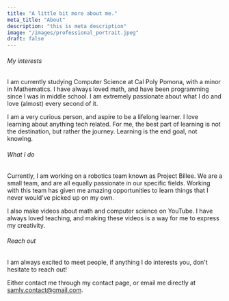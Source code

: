 ```yaml
---
title: "A little bit more about me."
meta_title: "About"
description: "this is meta description"
image: "/images/professional_portrait.jpeg"
draft: false
---
```


###### My interests

I am currently studying Computer Science at Cal Poly Pomona, with a minor in Mathematics. I have always loved math, and have been programming since I was in middle school. I am extremely passionate about what I do and love (almost) every second of it.

I am a very curious person, and aspire to be a lifelong learner. I love learning about anything tech related. For me, the best part of learning is not the destination, but rather the journey. Learning is the end goal, not knowing.

###### What I do

Currently, I am working on a robotics team known as Project Billee. We are a small team, and are all equally passionate in our specific fields. Working with this team has given me amazing opportunities to learn things that I never would've picked up on my own.

I also make videos about math and computer science on YouTube. I have always loved teaching, and making these videos is a way for me to express my creativity.

###### Reach out

I am always excited to meet people, if anything I do interests you, don't hesitate to reach out! 

Either contact me through my contact page, or email me directly at samly.contact@gmail.com.
